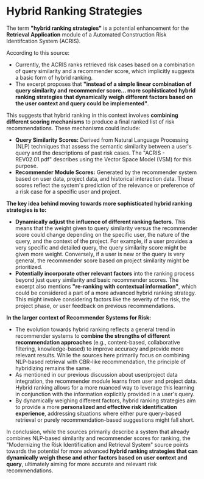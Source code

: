 # Hybrid Ranking Strategies

The term **"hybrid ranking strategies"** is a potential enhancement for the **Retrieval Application** module of a Automated Construction Risk Identifcation System (ACRIS).

According to this source:

* Currently, the ACRIS ranks retrieved risk cases based on a combination of query similarity and a recommender score, which implicitly suggests a basic form of hybrid ranking.
* The excerpt proposes that **"instead of a simple linear combination of query similarity and recommender score... more sophisticated hybrid ranking strategies that dynamically weigh different factors based on the user context and query could be implemented"**.

This suggests that hybrid ranking in this context involves **combining different scoring mechanisms** to produce a final ranked list of risk recommendations. These mechanisms could include:

* **Query Similarity Scores:** Derived from Natural Language Processing (NLP) techniques that assess the semantic similarity between a user's query and the descriptions of past risk cases. The "ACRIS - REV02.01.pdf" describes using the Vector Space Model (VSM) for this purpose.
* **Recommender Module Scores:** Generated by the recommender system based on user data, project data, and historical interaction data. These scores reflect the system's prediction of the relevance or preference of a risk case for a specific user and project.

**The key idea behind moving towards more sophisticated hybrid ranking strategies is to:**

* **Dynamically adjust the influence of different ranking factors.** This means that the weight given to query similarity versus the recommender score could change depending on the specific user, the nature of the query, and the context of the project. For example, if a user provides a very specific and detailed query, the query similarity score might be given more weight. Conversely, if a user is new or the query is very general, the recommender score based on project similarity might be prioritized.
* **Potentially incorporate other relevant factors** into the ranking process beyond just query similarity and basic recommender scores. The excerpt also mentions **"re-ranking with contextual information"**, which could be considered a part of a more advanced hybrid ranking strategy. This might involve considering factors like the severity of the risk, the project phase, or user feedback on previous recommendations.

**In the larger context of Recommender Systems for Risk:**

* The evolution towards hybrid ranking reflects a general trend in recommender systems to **combine the strengths of different recommendation approaches** (e.g., content-based, collaborative filtering, knowledge-based) to improve accuracy and provide more relevant results. While the sources here primarily focus on combining NLP-based retrieval with CBR-like recommendation, the principle of hybridizing remains the same.
* As mentioned in our previous discussion about user/project data integration, the recommender module learns from user and project data. Hybrid ranking allows for a more nuanced way to leverage this learning in conjunction with the information explicitly provided in a user's query.
* By dynamically weighing different factors, hybrid ranking strategies aim to provide a more **personalized and effective risk identification experience**, addressing situations where either pure query-based retrieval or purely recommendation-based suggestions might fall short.

In conclusion, while the sources primarily describe a system that already combines NLP-based similarity and recommender scores for ranking, the "Modernizing the Risk Identification and Retrieval System" source points towards the potential for more advanced **hybrid ranking strategies that can dynamically weigh these and other factors based on user context and query**, ultimately aiming for more accurate and relevant risk recommendations.
